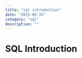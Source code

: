 ```yaml
---
title: "sql introduction"
date: "2025-09-15"
category: "sql"
description: ""
---
```


# SQL Introduction

